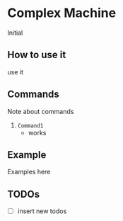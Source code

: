 # Complex Machine
Initial

## How to use it
use it

## Commands
Note about commands
1.  `Command1`
    * works

## Example
Examples here

## TODOs
- [ ] insert new todos
